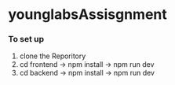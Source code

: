 # younglabsAssisgnment

### To set up 
1. clone the Reporitory 
2. cd frontend -> npm install -> npm run dev
3. cd backend -> npm install -> npm run dev 
